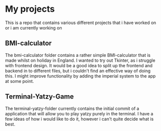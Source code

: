 # My projects

This is a repo that contains various different projects that i have worked on or i am currently working on



## BMI-calculator

The bmi-calculator folder contains a rather simple BMI-calculator that is made whilst on holiday in England. I wanted to try out Tkinter, as i struggle with frontend design. It would be a good idea to split up the frontend and backend in to different files, but i couldn't find an effective way of doing this. I might improve functionality by adding the imperial system to the app at some point. 


## Terminal-Yatzy-Game

The terminal-yatzy-folder currently contains the initial commit of a application that will allow you to play yatzy purely in the terminal. I have a few ideas of how i would like to do it, however i can't quite decide what is best. 
